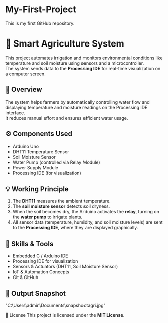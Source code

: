 # My-First-Project
This is my first GitHub repository.
# 🌾 Smart Agriculture System  

This project automates irrigation and monitors environmental conditions like temperature and soil moisture using sensors and a microcontroller.  
The system sends data to the **Processing IDE** for real-time visualization on a computer screen.  


## 📘 Overview
The system helps farmers by automatically controlling water flow and displaying temperature and moisture readings on the Processing IDE interface.  
It reduces manual effort and ensures efficient water usage.  


## ⚙️ Components Used
- Arduino Uno  
- DHT11 Temperature Sensor  
- Soil Moisture Sensor  
- Water Pump (controlled via Relay Module)  
- Power Supply Module  
- Processing IDE (for visualization)  

## 💡 Working Principle
1. The **DHT11** measures the ambient temperature.  
2. The **soil moisture sensor** detects soil dryness.  
3. When the soil becomes dry, the Arduino activates the **relay**, turning on the **water pump** to irrigate plants.  
4. All sensor data (temperature, humidity, and soil moisture levels) are sent to the **Processing IDE**, where they are displayed graphically.  

## 🧠 Skills & Tools
- Embedded C / Arduino IDE  
- Processing IDE for visualization  
- Sensors & Actuators (DHT11, Soil Moisture Sensor)  
- IoT & Automation Concepts  
- Git & GitHub  

## 📸 Output Snapshot
"C:\Users\admin\Documents\snapshootagri.jpg"

📄 License
This project is licensed under the **MIT License**.
